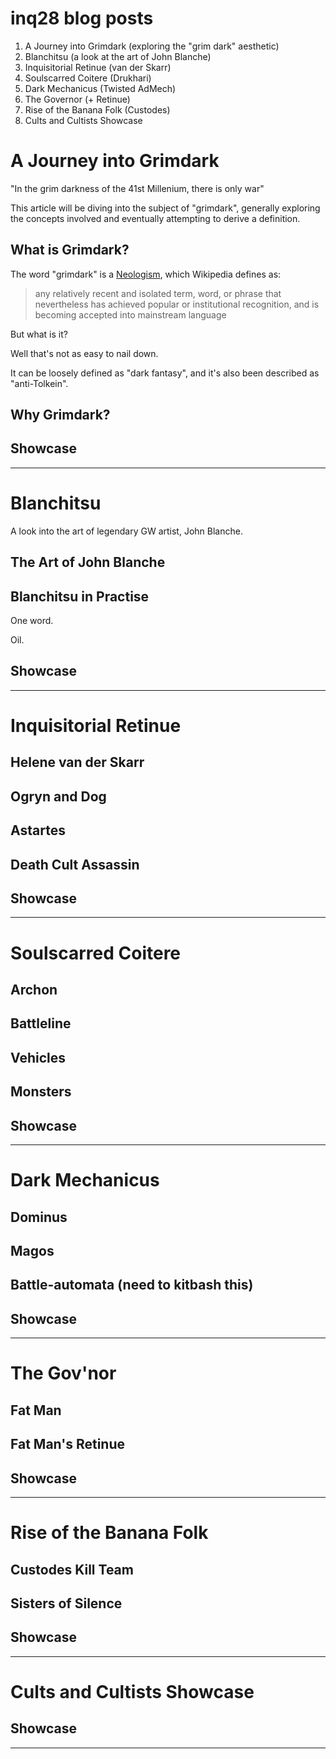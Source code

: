 # inq28 blog posts

1. A Journey into Grimdark (exploring the "grim dark" aesthetic)
2. Blanchitsu (a look at the art of John Blanche)
3. Inquisitorial Retinue (van der Skarr)
4. Soulscarred Coitere (Drukhari)
5. Dark Mechanicus (Twisted AdMech)
6. The Governor (+ Retinue)
7. Rise of the Banana Folk (Custodes)
8. Cults and Cultists Showcase

# A Journey into Grimdark

"In the grim darkness of the 41st Millenium, there is only war"

This article will be diving into the subject of "grimdark", generally exploring the concepts involved and eventually attempting to derive a definition. 

## What is Grimdark?

The word "grimdark" is a [Neologism](https://en.wikipedia.org/wiki/Neologism), which Wikipedia defines as:

> any relatively recent and isolated term, word, or phrase that nevertheless has achieved popular or institutional recognition, and is becoming accepted into mainstream language

But what is it?

Well that's not as easy to nail down.

It can be loosely defined as "dark fantasy", and it's also been described as "anti-Tolkein".

## Why Grimdark?

## Showcase

---

# Blanchitsu

A look into the art of legendary GW artist, John Blanche.

## The Art of John Blanche

## Blanchitsu in Practise

One word.

Oil.

## Showcase

---

# Inquisitorial Retinue

## Helene van der Skarr

## Ogryn and Dog

## Astartes

## Death Cult Assassin

## Showcase

---

# Soulscarred Coitere

## Archon

## Battleline

## Vehicles

## Monsters

## Showcase

---

# Dark Mechanicus

## Dominus

## Magos

## Battle-automata (need to kitbash this)

## Showcase

---

# The Gov'nor

## Fat Man

## Fat Man's Retinue

## Showcase

---

# Rise of the Banana Folk

## Custodes Kill Team

## Sisters of Silence

## Showcase

---

# Cults and Cultists Showcase

## Showcase

---


